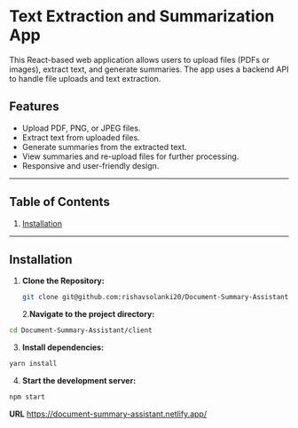 # Text Extraction and Summarization App

This React-based web application allows users to upload files (PDFs or images), extract text, and generate summaries. The app uses a backend API to handle file uploads and text extraction.

## Features

- Upload PDF, PNG, or JPEG files.
- Extract text from uploaded files.
- Generate summaries from the extracted text.
- View summaries and re-upload files for further processing.
- Responsive and user-friendly design.

---

## Table of Contents

1. [Installation](#installation)

---

## Installation

1. **Clone the Repository:**

   ```bash
   git clone git@github.com:rishavsolanki20/Document-Summary-Assistant.git
   ```

   2.**Navigate to the project directory:**

```bash
cd Document-Summary-Assistant/client
```

3. **Install dependencies:**

```bash
yarn install
```

4. **Start the development server:**

```bash
npm start
```

**URL**
https://document-summary-assistant.netlify.app/
